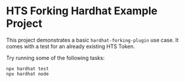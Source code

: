# HTS Forking Hardhat Example Project

This project demonstrates a basic `hardhat-forking-plugin` use case.
It comes with a test for an already existing HTS Token.

Try running some of the following tasks:

```shell
npx hardhat test
npx hardhat node
```
